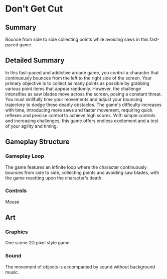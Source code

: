 # Don't Get Cut
## Summary
Bounce from side to side collecting points while avoiding saws in this fast-paced game.
## Detailed Summary
In this fast-paced and addictive arcade game, you control a character that continuously bounces from the left to the right side of the screen. Your primary objective is to collect as many points as possible by grabbing various point items that appear randomly. However, the challenge intensifies as saw blades move across the screen, posing a constant threat. You must skillfully time your movements and adjust your bouncing trajectory to dodge these deadly obstacles. The game's difficulty increases with time, introducing more saws and faster movement, requiring quick reflexes and precise control to achieve high scores. With simple controls and increasing challenges, this game offers endless excitement and a test of your agility and timing.
## Gameplay Structure
### Gameplay Loop
The game features an infinite loop where the character continuously bounces from side to side, collecting points and avoiding saw blades, with the game resetting upon the character's death.
### Controls
Mouse
## Art
### Graphics
One scene 2D pixel style game.
### Sound
The movement of objects is accompanied by sound without background music.